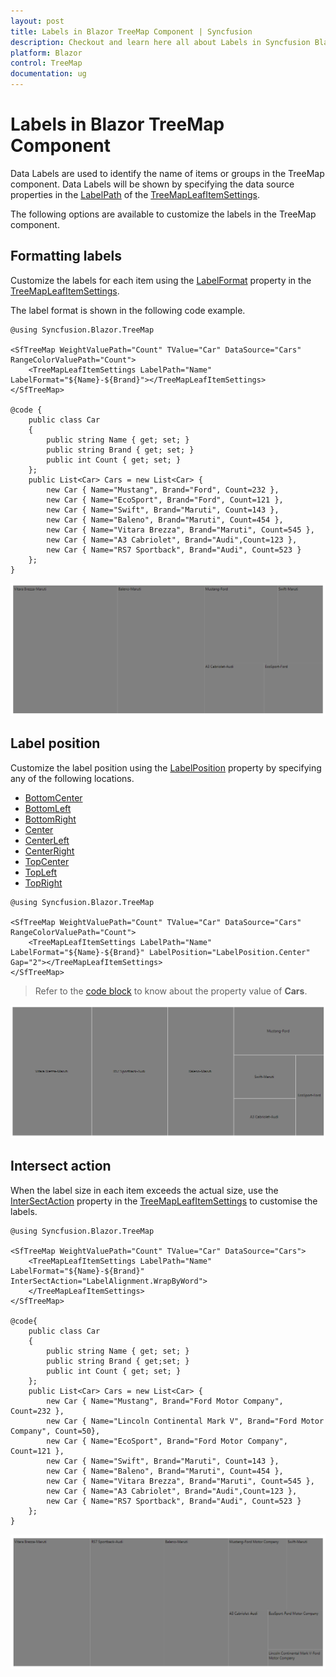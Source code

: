 ```yaml
---
layout: post
title: Labels in Blazor TreeMap Component | Syncfusion
description: Checkout and learn here all about Labels in Syncfusion Blazor TreeMap component and much more details.
platform: Blazor
control: TreeMap
documentation: ug
---
```


# Labels in Blazor TreeMap Component

Data Labels are used to identify the name of items or groups in the TreeMap component. Data Labels will be shown by specifying the data source properties in the [LabelPath](https://help.syncfusion.com/cr/blazor/Syncfusion.Blazor.TreeMap.TreeMapLeafItemSettings.html#Syncfusion_Blazor_TreeMap_TreeMapLeafItemSettings_LabelPath) of the [TreeMapLeafItemSettings](https://help.syncfusion.com/cr/blazor/Syncfusion.Blazor.TreeMap.TreeMapLeafItemSettings.html).

The following options are available to customize the labels in the TreeMap component.

## Formatting labels

Customize the labels for each item using the [LabelFormat](https://help.syncfusion.com/cr/blazor/Syncfusion.Blazor.TreeMap.TreeMapLeafItemSettings.html#Syncfusion_Blazor_TreeMap_TreeMapLeafItemSettings_LabelFormat) property in the [TreeMapLeafItemSettings](https://help.syncfusion.com/cr/blazor/Syncfusion.Blazor.TreeMap.TreeMapLeafItemSettings.html).

The label format is shown in the following code example.

```cshtml
@using Syncfusion.Blazor.TreeMap

<SfTreeMap WeightValuePath="Count" TValue="Car" DataSource="Cars" RangeColorValuePath="Count">
    <TreeMapLeafItemSettings LabelPath="Name" LabelFormat="${Name}-${Brand}"></TreeMapLeafItemSettings>
</SfTreeMap>

@code {
    public class Car
    {
        public string Name { get; set; }
        public string Brand { get; set; }
        public int Count { get; set; }
    };
    public List<Car> Cars = new List<Car> {
        new Car { Name="Mustang", Brand="Ford", Count=232 },
        new Car { Name="EcoSport", Brand="Ford", Count=121 },
        new Car { Name="Swift", Brand="Maruti", Count=143 },
        new Car { Name="Baleno", Brand="Maruti", Count=454 },
        new Car { Name="Vitara Brezza", Brand="Maruti", Count=545 },
        new Car { Name="A3 Cabriolet", Brand="Audi",Count=123 },
        new Car { Name="RS7 Sportback", Brand="Audi", Count=523 }
    };
}
```

![TreeMap with data label](images/datalabel/Format.png)

## Label position

Customize the label position using the [LabelPosition](https://help.syncfusion.com/cr/blazor/Syncfusion.Blazor.TreeMap.TreeMapLeafItemSettings.html#Syncfusion_Blazor_TreeMap_TreeMapLeafItemSettings_LabelPosition) property by specifying any of the following locations.

* [BottomCenter](https://help.syncfusion.com/cr/blazor/Syncfusion.Blazor.TreeMap.LabelPosition.html#Syncfusion_Blazor_TreeMap_LabelPosition_BottomCenter)
* [BottomLeft](https://help.syncfusion.com/cr/blazor/Syncfusion.Blazor.TreeMap.LabelPosition.html#Syncfusion_Blazor_TreeMap_LabelPosition_BottomLeft)
* [BottomRight](https://help.syncfusion.com/cr/blazor/Syncfusion.Blazor.TreeMap.LabelPosition.html#Syncfusion_Blazor_TreeMap_LabelPosition_BottomRight)
* [Center](https://help.syncfusion.com/cr/blazor/Syncfusion.Blazor.TreeMap.LabelPosition.html#Syncfusion_Blazor_TreeMap_LabelPosition_Center)
* [CenterLeft](https://help.syncfusion.com/cr/blazor/Syncfusion.Blazor.TreeMap.LabelPosition.html#Syncfusion_Blazor_TreeMap_LabelPosition_CenterLeft)
* [CenterRight](https://help.syncfusion.com/cr/blazor/Syncfusion.Blazor.TreeMap.LabelPosition.html#Syncfusion_Blazor_TreeMap_LabelPosition_CenterRight)
* [TopCenter](https://help.syncfusion.com/cr/blazor/Syncfusion.Blazor.TreeMap.LabelPosition.html#Syncfusion_Blazor_TreeMap_LabelPosition_TopCenter)
* [TopLeft](https://help.syncfusion.com/cr/blazor/Syncfusion.Blazor.TreeMap.LabelPosition.html#Syncfusion_Blazor_TreeMap_LabelPosition_TopLeft)
* [TopRight](https://help.syncfusion.com/cr/blazor/Syncfusion.Blazor.TreeMap.LabelPosition.html#Syncfusion_Blazor_TreeMap_LabelPosition_TopRight)

```cshtml
@using Syncfusion.Blazor.TreeMap

<SfTreeMap WeightValuePath="Count" TValue="Car" DataSource="Cars" RangeColorValuePath="Count">
    <TreeMapLeafItemSettings LabelPath="Name" LabelFormat="${Name}-${Brand}" LabelPosition="LabelPosition.Center" Gap="2"></TreeMapLeafItemSettings>
</SfTreeMap>
```

> Refer to the [code block](#formatting-labels) to know about the property value of **Cars**.

![TreeMap label in custom position](images/datalabel/label-position.png)

## Intersect action

When the label size in each item exceeds the actual size, use the [InterSectAction](https://help.syncfusion.com/cr/blazor/Syncfusion.Blazor.TreeMap.TreeMapLeafItemSettings.html#Syncfusion_Blazor_TreeMap_TreeMapLeafItemSettings_InterSectAction) property in the [TreeMapLeafItemSettings](https://help.syncfusion.com/cr/blazor/Syncfusion.Blazor.TreeMap.TreeMapLeafItemSettings.html) to customise the labels.

```cshtml
@using Syncfusion.Blazor.TreeMap

<SfTreeMap WeightValuePath="Count" TValue="Car" DataSource="Cars">
    <TreeMapLeafItemSettings LabelPath="Name" LabelFormat="${Name}-${Brand}" InterSectAction="LabelAlignment.WrapByWord">
    </TreeMapLeafItemSettings>
</SfTreeMap>

@code{
    public class Car
    {
        public string Name { get; set; }
        public string Brand { get;set; }
        public int Count { get; set; }
    };
    public List<Car> Cars = new List<Car> {
        new Car { Name="Mustang", Brand="Ford Motor Company", Count=232 },
        new Car { Name="Lincoln Continental Mark V", Brand="Ford Motor Company", Count=50},
        new Car { Name="EcoSport", Brand="Ford Motor Company", Count=121 },
        new Car { Name="Swift", Brand="Maruti", Count=143 },
        new Car { Name="Baleno", Brand="Maruti", Count=454 },
        new Car { Name="Vitara Brezza", Brand="Maruti", Count=545 },
        new Car { Name="A3 Cabriolet", Brand="Audi",Count=123 },
        new Car { Name="RS7 Sportback", Brand="Audi", Count=523 }
    };
}
```

![TreeMap label with intersect options](images/datalabel/IntersectAction.png)

